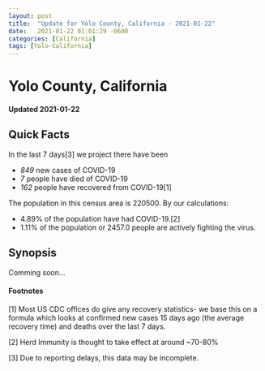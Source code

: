 ```yaml
---
layout: post
title:  "Update for Yolo County, California - 2021-01-22"
date:   2021-01-22 01:01:29 -0600
categories: [California]
tags: [Yolo-California]
---
```


# Yolo County, California
#### Updated 2021-01-22

## Quick Facts

In the last 7 days[3] we project there have been
- *849* new cases of COVID-19
- *7* people have died of COVID-19
- *162* people have recovered from COVID-19[1]

The population in this census area is 220500. By our calculations:
- 4.89% of the population have had COVID-19.[2]
- 1.11% of the population or 2457.0 people are actively fighting the virus.

## Synopsis

Comming soon...


#### Footnotes

[1] Most US CDC offices do give any recovery statistics- we base this on a formula which looks at confirmed new cases
15 days ago (the average recovery time) and deaths over the last 7 days.

[2] Herd Immunity is thought to take effect at around ~70-80%

[3] Due to reporting delays, this data may be incomplete.
 
    